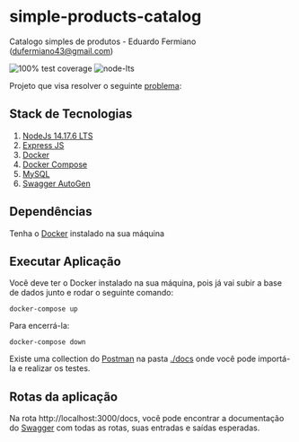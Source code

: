 # simple-products-catalog

Catalogo simples de produtos - Eduardo Fermiano (dufermiano43@gmail.com)

![100% test coverage](https://img.shields.io/badge/coverage-100-green.svg)
![node-lts](https://img.shields.io/badge/Node.js-43853D)

Projeto que visa resolver o seguinte [problema](./docs/Problema.md):

## Stack de Tecnologias

1. [NodeJs 14.17.6 LTS](https://nodejs.org/en/blog/release/v14.17.6/)
2. [Express JS](https://expressjs.com/pt-br/)
3. [Docker](https://www.docker.com/)
4. [Docker Compose](https://docs.docker.com)
5. [MySQL](https://www.mysql.com/)
6. [Swagger AutoGen](https://www.npmjs.com/package/swagger-autogen)

## Dependências

Tenha o [Docker](https://www.docker.com/) instalado na sua máquina

## Executar Aplicação

Você deve ter o Docker instalado na sua máquina, pois já vai subir a base de dados junto e rodar o seguinte comando:

```
docker-compose up
```

Para encerrá-la:

```
docker-compose down
```

Existe uma collection do [Postman](https://www.postman.com/) na pasta [./docs](./docs) onde você pode importá-la e realizar os testes.

## Rotas da aplicação

Na rota http://localhost:3000/docs, você pode encontrar a documentação do [Swagger](https://swagger.io/) com todas as rotas, suas entradas e saídas esperadas.
